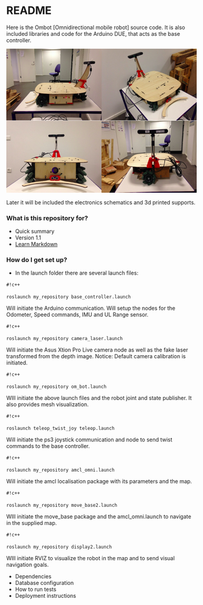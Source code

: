 # README #

Here is the Ombot [Omnidirectional mobile robot] source code. It is also included libraries and code for the Arduino DUE, that acts as the base controller. 

![Screenshot](ombot.png)

Later it will be included the electronics schematics and 3d printed supports. 

### What is this repository for? ###

* Quick summary
* Version 1.1
* [Learn Markdown](https://bitbucket.org/tutorials/markdowndemo)

### How do I get set up? ###

* In the launch folder there are several launch files:
  
```
#!c++

roslaunch my_repository base_controller.launch
```
Will initiate the Arduino communication. Will setup the nodes for the Odometer, Speed commands, IMU and UL Range sensor. 

```
#!c++

roslaunch my_repository camera_laser.launch
```
Will initiate the Asus Xtion Pro Live camera node as well as the fake laser transformed from the depth image. Notice: Default camera calibration is initiated. 

```
#!c++

roslaunch my_repository om_bot.launch
```
WIll initiate the above launch files and the robot joint and state publisher. It also provides mesh visualization. 

```
#!c++

roslaunch teleop_twist_joy teleop.launch
```
Will initiate the ps3 joystick communication and node to send twist commands to the base controller. 

```
#!c++

roslaunch my_repository amcl_omni.launch
```
Will initiate the amcl localisation package with its parameters and the map. 

```
#!c++

roslaunch my_repository move_base2.launch
```

WIll initiate the move_base package and the amcl_omni.launch to navigate in the supplied map.

```
#!c++

roslaunch my_repository display2.launch
```
WIll initiate RVIZ to visualize the robot in the map and to send visual navigation goals. 

* Dependencies
* Database configuration
* How to run tests
* Deployment instructions

